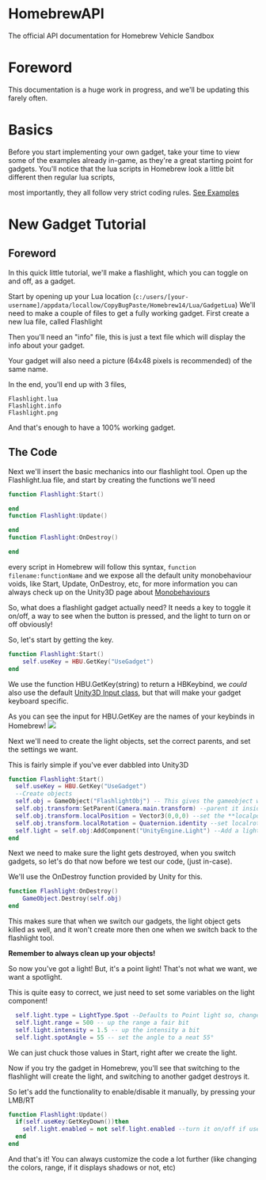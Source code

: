 # HomebrewAPI
The official API documentation for Homebrew Vehicle Sandbox 


# Foreword 
This documentation is a huge work in progress, and we'll be updating this farely often. 

# Basics
Before you start implementing your own gadget, take your time to view some of the examples already in-game, as they're a great starting point for gadgets. 
You'll notice that the lua scripts in Homebrew look a little bit different then regular lua scripts, 

most importantly, they all follow very strict coding rules. [See Examples](Examples/Binocular.lua)

# New Gadget Tutorial
## Foreword
In this quick little tutorial, we'll make a flashlight, which you can toggle on and off, as a gadget.

Start by opening up your Lua location (``c:/users/[your-username]/appdata/locallow/CopyBugPaste/Homebrew14/Lua/GadgetLua``)
We'll need to make a couple of files to get a fully working gadget. 
First create a new lua file, called Flashlight

Then you'll need an "info" file, this is just a text file which will display the info about your gadget. 

Your gadget will also need a picture (64x48 pixels is recommended) of the same name.

In the end, you'll end up with 3 files, 
```
Flashlight.lua
Flashlight.info
Flashlight.png
```
And that's enough to have a 100% working gadget.
## The Code
Next we'll insert the basic mechanics into our flashlight tool. 
Open up the Flashlight.lua file, and start by creating the functions we'll need

```lua
function Flashlight:Start()

end 
function Flashlight:Update()

end
function Flashlight:OnDestroy()

end
```
every script in Homebrew will follow this syntax, ``function filename:functionName``
and we expose all the default unity monobehaviour voids, like 
Start, Update, OnDestroy, etc, for more information you can always check up on the Unity3D page about [Monobehaviours](https://docs.unity3d.com/ScriptReference/MonoBehaviour.html)

So, what does a flashlight gadget actually need? It needs a key to toggle it on/off, a way to see when the button is pressed, and the light to turn on or off obviously!

So, let's start by getting the key. 

```lua
function Flashlight:Start()
    self.useKey = HBU.GetKey("UseGadget")
end 
``` 
We use the function HBU.GetKey(string) to return a HBKeybind, we _could_ also use the default [Unity3D Input class](https://docs.unity3d.com/ScriptReference/Input.html), but that will make your gadget keyboard specific. 

As you can see the input for HBU.GetKey are the names of your keybinds in Homebrew! 
<img src="http://i.imgur.com/hJeDFKr.png"/>

Next we'll need to create the light objects, set the correct parents, and set the settings we want. 

This is fairly simple if you've ever dabbled into Unity3D 

```lua 
function Flashlight:Start()
  self.useKey = HBU.GetKey("UseGadget") 
  --Create objects
  self.obj = GameObject("FlashlightObj") -- This gives the gameobject we create the name "FlashlightObj"
  self.obj.transform:SetParent(Camera.main.transform) --parent it inside the main camera
  self.obj.transform.localPosition = Vector3(0,0,0) --set the **localposition** to 0,0,0 (aka relative pos to parent)
  self.obj.transform.localRotation = Quaternion.identity --set localrotation to identity (forward)
  self.light = self.obj:AddComponent("UnityEngine.Light") --Add a light component, which is under UnityEngine
end
```

Next we need to make sure the light gets destroyed, when you switch gadgets, so let's do that now before we test our code, (just in-case).

We'll use the OnDestroy function provided by Unity for this. 

```lua
function Flashlight:OnDestroy()
    GameObject.Destroy(self.obj)
end 
```
This makes sure that when we switch our gadgets, the light object gets killed as well, and it won't create more then one when we switch back to the flashlight tool. 

**Remember to always clean up your objects!** 

So now you've got a light! But, it's a point light! That's not what we want, we want a spotlight. 

This is quite easy to correct, we just need to set some variables on the light component!

```lua
  self.light.type = LightType.Spot --Defaults to Point light so, change to spot
  self.light.range = 500 -- up the range a fair bit
  self.light.intensity = 1.5 -- up the intensity a bit
  self.light.spotAngle = 55 -- set the angle to a neat 55° 
```
We can just chuck those values in Start, right after we create the light. 

Now if you try the gadget in Homebrew, you'll see that switching to the flashlight will create the light, and switching to another gadget destroys it. 

So let's add the functionality to enable/disable it manually, by pressing your LMB/RT 
```lua 
function Flashlight:Update()
  if(self.useKey:GetKeyDown())then
    self.light.enabled = not self.light.enabled --turn it on/off if useKey is pressed down 
  end
end
```

And that's it! You can always customize the code a lot further (like changing the colors, range, if it displays shadows or not, etc)

